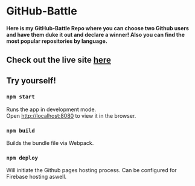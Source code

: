 # GitHub-Battle



#### Here is my GitHub-Battle Repo where you can choose two Github users and have them duke it out and declare a winner! Also you can find the most popular repositories by language. 

## Check out the live site [here](https://ykhade.github.io/GitHub-Battle/)

## Try yourself!

### `npm start`

Runs the app in development mode.<br>
Open [http://localhost:8080](http://localhost:8080) to view it in the browser.

### `npm build`

Builds the bundle file via Webpack.

### `npm deploy`

Will initiate the Github pages hosting process. Can be configured for Firebase hosting aswell.
